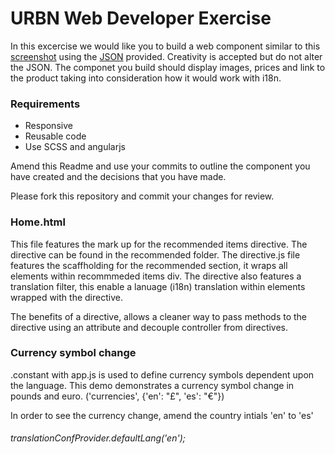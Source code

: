 # URBN Web Developer Exercise

In this excercise we would like you to build a web component similar to this [screenshot](recommendation_screenshot.png) using the [JSON](data/recommendations.json) provided. Creativity is accepted but do not alter the JSON. The componet you build should display images, prices and link to the product taking into consideration how it would work with i18n.

### Requirements
* Responsive
* Reusable code
* Use SCSS and angularjs

Amend this Readme and use your commits to outline the component you have created and the decisions that you have made.

Please fork this repository and commit your changes for review.


### Home.html 

This file features the mark up for the recommended items directive. The directive can be found in the recommended folder. The directive.js file features the scaffholding for the recommended section, it wraps all elements within recommmeded items div. The directive also features a  translation filter, this enable a lanuage (i18n) translation within elements wrapped with the directive.

The benefits of a directive, allows a cleaner way to pass methods to the directive using an attribute and decouple controller from directives. 


### Currency symbol change

.constant with app.js is used to define currency symbols dependent upon the language. This demo demonstrates a currency symbol change in pounds and euro. ('currencies', {'en': "£", 'es': "€"})

In order to see the currency change, amend the country intials 'en' to 'es'
###### translationConfProvider.defaultLang('en');

